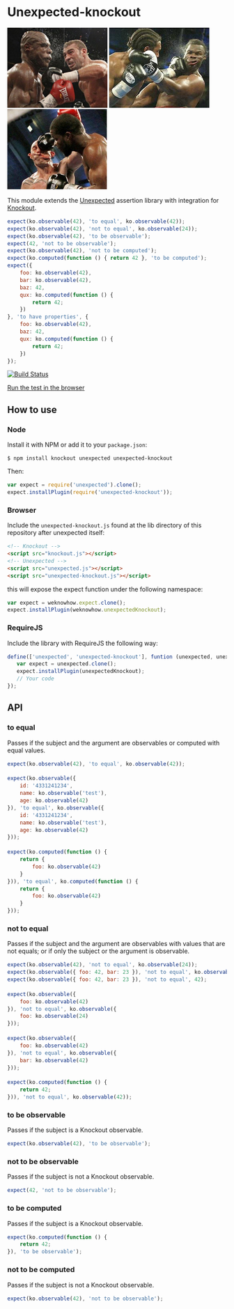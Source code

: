 # Unexpected-knockout

![Slam!](images/knockout1.jpg "Slam!")
![Boom!](images/knockout2.jpg "Boom!")
![Bang!](images/knockout3.jpg "Bang!")

This module extends the
[Unexpected](https://github.com/sunesimonsen/unexpected) assertion
library with integration for [Knockout](http://knockoutjs.org).

```js
expect(ko.observable(42), 'to equal', ko.observable(42));
expect(ko.observable(42), 'not to equal', ko.observable(24));
expect(ko.observable(42), 'to be observable');
expect(42, 'not to be observable');
expect(ko.observable(42), 'not to be computed');
expect(ko.computed(function () { return 42 }, 'to be computed');
expect({
    foo: ko.observable(42),
    bar: ko.observable(42),
    baz: 42,
    qux: ko.computed(function () {
        return 42;
    })
}, 'to have properties', {
    foo: ko.observable(42),
    baz: 42,
    qux: ko.computed(function () {
        return 42;
    })
});
```

[![Build Status](https://travis-ci.org/sunesimonsen/unexpected-knockout.png?branch=master)](https://travis-ci.org/sunesimonsen/unexpected-knockout)

[Run the test in the browser](http://sunesimonsen.github.io/unexpected-knockout/test/tests.html)

## How to use

### Node

Install it with NPM or add it to your `package.json`:

```
$ npm install knockout unexpected unexpected-knockout
```

Then:

```js
var expect = require('unexpected').clone();
expect.installPlugin(require('unexpected-knockout'));
```

### Browser

Include the `unexpected-knockout.js` found at the lib directory of this
repository after unexpected itself:

```html
<!-- Knockout -->
<script src="knockout.js"></script>
<!-- Unexpected -->
<script src="unexpected.js"></script>
<script src="unexpected-knockout.js"></script>
```

this will expose the expect function under the following namespace:

```js
var expect = weknowhow.expect.clone();
expect.installPlugin(weknowhow.unexpectedKnockout);
```

### RequireJS

Include the library with RequireJS the following way:

```js
define(['unexpected', 'unexpected-knockout'], funtion (unexpected, unexpectedKnockout) {
   var expect = unexpected.clone();
   expect.installPlugin(unexpectedKnockout);
   // Your code
});
```

## API

### to equal

Passes if the subject and the argument are observables or computed
with equal values.

```js
expect(ko.observable(42), 'to equal', ko.observable(42));

expect(ko.observable({
    id: '4331241234',
    name: ko.observable('test'),
    age: ko.observable(42)
}), 'to equal', ko.observable({
    id: '4331241234',
    name: ko.observable('test'),
    age: ko.observable(42)
}));

expect(ko.computed(function () {
    return {
        foo: ko.observable(42)
    }
})), 'to equal', ko.computed(function () {
    return {
        foo: ko.observable(42)
    }
}));
```

### not to equal

Passes if the subject and the argument are observables with values
that are not equals; or if only the subject or the argument is
observable.

```js
expect(ko.observable(42), 'not to equal', ko.observable(24));
expect(ko.observable({ foo: 42, bar: 23 }), 'not to equal', ko.observable({ foo: 42, bar: 24 }));
expect(ko.observable({ foo: 42, bar: 23 }), 'not to equal', 42);

expect(ko.observable({
    foo: ko.observable(42)
}), 'not to equal', ko.observable({
    foo: ko.observable(24)
}));

expect(ko.observable({
    foo: ko.observable(42)
}), 'not to equal', ko.observable({
    bar: ko.observable(42)
}));

expect(ko.computed(function () {
    return 42;
})), 'not to equal', ko.observable(42));
```

### to be observable

Passes if the subject is a Knockout observable.

```js
expect(ko.observable(42), 'to be observable');
```

### not to be observable

Passes if the subject is not a Knockout observable.

```js
expect(42, 'not to be observable');
```

### to be computed

Passes if the subject is a Knockout observable.

```js
expect(ko.computed(function () {
    return 42;
}), 'to be observable');
```

### not to be computed

Passes if the subject is not a Knockout observable.

```js
expect(ko.observable(42), 'not to be observable');
```

